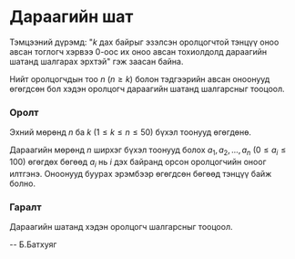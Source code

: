 Дараагийн шат
=============
Тэмцээний дүрэмд: "$k$ дах байрыг эзэлсэн оролцогчтой тэнцүү оноо авсан тоглогч
хэрвээ 0-оос их оноо авсан тохиолдолд дараагийн шатанд шалгарах эрхтэй" гэж
заасан байна.

Нийт оролцогчдын тоо $n$ ($n≥k$) болон тэдгээрийн авсан оноонууд өгөгдсөн бол
хэдэн оролцогч дараагийн шатанд шалгарсныг тооцоол.


### Оролт
Эхний мөрөнд $n$ ба $k$ ($1≤k≤n≤50$) бүхэл тоонууд өгөгдөнө.

Дараагийн мөрөнд $n$ ширхэг бүхэл тоонууд болох $a_1, a_2, ..., a_n$
($0≤a_i≤100$) өгөгдөх бөгөөд $a_i$ нь $i$ дэх байранд орсон оролцогчийн оноог
илтгэнэ. Оноонууд буурах эрэмбээр өгөгдсөн бөгөөд тэнцүү байж болно.


### Гаралт
Дараагийн шатанд хэдэн оролцогч шалгарсныг тооцоол.

-- Б.Батхуяг
